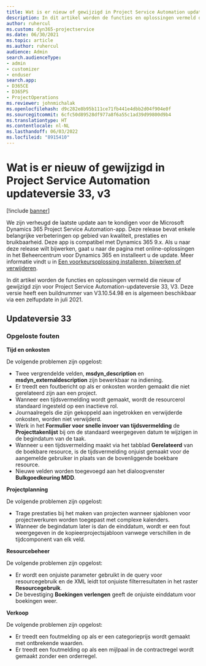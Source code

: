 ```yaml
---
title: Wat is er nieuw of gewijzigd in Project Service Automation updateversie 33, v3
description: In dit artikel worden de functies en oplossingen vermeld die beschikbaar zijn in Project Service Automation-updateversie 33, V3.
author: ruhercul
ms.custom: dyn365-projectservice
ms.date: 06/30/2021
ms.topic: article
ms.author: ruhercul
audience: Admin
search.audienceType:
- admin
- customizer
- enduser
search.app:
- D365CE
- D365PS
- ProjectOperations
ms.reviewer: johnmichalak
ms.openlocfilehash: d9c282e8b95b111ce71fb441e4dbb2d04f904e0f
ms.sourcegitcommit: 6cfc50d89528df977a8f6a55c1ad39d99800d9b4
ms.translationtype: HT
ms.contentlocale: nl-NL
ms.lasthandoff: 06/03/2022
ms.locfileid: "8915410"
---
```

# <a name="whats-new-or-changed-in-project-service-automation-update-release-33-v3"></a>Wat is er nieuw of gewijzigd in Project Service Automation updateversie 33, v3

[!include [banner](../includes/psa-now-project-operations.md)]

We zijn verheugd de laatste update aan te kondigen voor de Microsoft Dynamics 365 Project Service Automation-app. Deze release bevat enkele belangrijke verbeteringen op gebied van kwaliteit, prestaties en bruikbaarheid. Deze app is compatibel met Dynamics 365 9.x. Als u naar deze release wilt bijwerken, gaat u naar de pagina met online-oplossingen in het Beheercentrum voor Dynamics 365 en installeert u de update. Meer informatie vindt u in [Een voorkeursoplossing installeren, bijwerken of verwijderen](/power-platform/admin/install-remove-preferred-solution).

In dit artikel worden de functies en oplossingen vermeld die nieuw of gewijzigd zijn voor Project Service Automation-updateversie 33, V3. Deze versie heeft een buildnummer van V3.10.54.98 en is algemeen beschikbaar via een zelfupdate in juli 2021.

## <a name="update-release-33"></a>Updateversie 33

### <a name="bug-fixes"></a>Opgeloste fouten

**Tijd en onkosten**

De volgende problemen zijn opgelost:

- Twee vergrendelde velden, **msdyn_description** en **msdyn_externaldescription** zijn bewerkbaar na indiening.
- Er treedt een foutbericht op als er onkosten worden gemaakt die niet gerelateerd zijn aan een project.
- Wanneer een tijdsvermelding wordt gemaakt, wordt de resourcerol standaard ingesteld op een inactieve rol.
- Journaalregels die zijn gekoppeld aan ingetrokken en verwijderde onkosten, worden niet verwijderd.
- Werk in het **Formulier voor snelle invoer van tijdsvermelding** de **Projecttakenlijst** bij om de standaard weergegeven datum te wijzigen in de begindatum van de taak.
- Wanneer u een tijdsvermelding maakt via het tabblad **Gerelateerd** van de boekbare resource, is de tijdsvermelding onjuist gemaakt voor de aangemelde gebruiker in plaats van de bovenliggende boekbare resource.
- Nieuwe velden worden toegevoegd aan het dialoogvenster **Bulkgoedkeuring MDD**.

**Projectplanning**

De volgende problemen zijn opgelost:
- Trage prestaties bij het maken van projecten wanneer sjablonen voor projectwerkuren worden toegepast met complexe kalenders.
- Wanneer de begindatum later is dan de einddatum, wordt er een fout weergegeven in de kopieerprojectsjabloon vanwege verschillen in de tijdcomponent van elk veld.

**Resourcebeheer**

De volgende problemen zijn opgelost:
- Er wordt een onjuiste parameter gebruikt in de query voor resourcegebruik en de XML leidt tot onjuiste filterresultaten in het raster **Resourcegebruik**.
- De bevestiging **Boekingen verlengen** geeft de onjuiste einddatum voor boekingen weer.

**Verkoop**

De volgende problemen zijn opgelost:
- Er treedt een foutmelding op als er een categorieprijs wordt gemaakt met ontbrekende waarden.
- Er treedt een foutmelding op als een mijlpaal in de contractregel wordt gemaakt zonder een orderregel.
